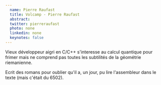 ```yaml
---
  name: Pierre Raufast
  title: Volcamp - Pierre Raufast
  abstract: 
  twitter: pierreraufast
  photo: none
  linkedin: none
  keynotes: false
---
```

Vieux développeur aigri en C/C++ s'interesse au calcul quantique pour frimer mais ne comprend pas toutes les subtilités de la géométrie riemanienne. 

Ecrit des romans pour oublier qu'il a, un jour, pu lire l'assembleur dans le texte (mais c'était du 6502).